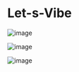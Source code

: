 # Let-s-Vibe


![image](https://github.com/js22js/Let-s-Vibe/assets/79521692/8da9f858-d849-46f6-825d-8bed53108037)

![image](https://github.com/js22js/Let-s-Vibe/assets/79521692/3b1484e9-71de-49bf-b815-52e36cd530b6)

![image](https://github.com/js22js/Let-s-Vibe/assets/79521692/544be713-3289-4cd6-8841-58d430eb8f21)

